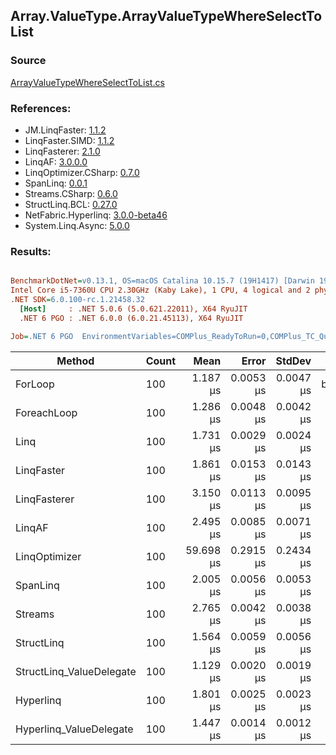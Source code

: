 ﻿## Array.ValueType.ArrayValueTypeWhereSelectToList

### Source
[ArrayValueTypeWhereSelectToList.cs](../LinqBenchmarks/Array/ValueType/ArrayValueTypeWhereSelectToList.cs)

### References:
- JM.LinqFaster: [1.1.2](https://www.nuget.org/packages/JM.LinqFaster/1.1.2)
- LinqFaster.SIMD: [1.1.2](https://www.nuget.org/packages/LinqFaster.SIMD/1.0.3)
- LinqFasterer: [2.1.0](https://www.nuget.org/packages/LinqFasterer/2.1.0)
- LinqAF: [3.0.0.0](https://www.nuget.org/packages/LinqAF/3.0.0.0)
- LinqOptimizer.CSharp: [0.7.0](https://www.nuget.org/packages/LinqOptimizer.CSharp/0.7.0)
- SpanLinq: [0.0.1](https://www.nuget.org/packages/SpanLinq/0.0.1)
- Streams.CSharp: [0.6.0](https://www.nuget.org/packages/Streams.CSharp/0.6.0)
- StructLinq.BCL: [0.27.0](https://www.nuget.org/packages/StructLinq/0.27.0)
- NetFabric.Hyperlinq: [3.0.0-beta46](https://www.nuget.org/packages/NetFabric.Hyperlinq/3.0.0-beta46)
- System.Linq.Async: [5.0.0](https://www.nuget.org/packages/System.Linq.Async/5.0.0)

### Results:
``` ini

BenchmarkDotNet=v0.13.1, OS=macOS Catalina 10.15.7 (19H1417) [Darwin 19.6.0]
Intel Core i5-7360U CPU 2.30GHz (Kaby Lake), 1 CPU, 4 logical and 2 physical cores
.NET SDK=6.0.100-rc.1.21458.32
  [Host]     : .NET 5.0.6 (5.0.621.22011), X64 RyuJIT
  .NET 6 PGO : .NET 6.0.0 (6.0.21.45113), X64 RyuJIT

Job=.NET 6 PGO  EnvironmentVariables=COMPlus_ReadyToRun=0,COMPlus_TC_QuickJitForLoops=1,COMPlus_TieredPGO=1  Runtime=.NET 6.0  

```
|                   Method | Count |      Mean |     Error |    StdDev |         Ratio | RatioSD |   Gen 0 |  Gen 1 | Allocated |
|------------------------- |------ |----------:|----------:|----------:|--------------:|--------:|--------:|-------:|----------:|
|                  ForLoop |   100 |  1.187 μs | 0.0053 μs | 0.0047 μs |      baseline |         |  3.8605 |      - |      8 KB |
|              ForeachLoop |   100 |  1.286 μs | 0.0048 μs | 0.0042 μs |  1.08x slower |   0.01x |  3.8605 |      - |      8 KB |
|                     Linq |   100 |  1.731 μs | 0.0029 μs | 0.0024 μs |  1.46x slower |   0.00x |  3.9673 |      - |      8 KB |
|               LinqFaster |   100 |  1.861 μs | 0.0153 μs | 0.0143 μs |  1.57x slower |   0.01x |  6.4087 |      - |     13 KB |
|             LinqFasterer |   100 |  3.150 μs | 0.0113 μs | 0.0095 μs |  2.65x slower |   0.01x |  9.0332 |      - |     18 KB |
|                   LinqAF |   100 |  2.495 μs | 0.0085 μs | 0.0071 μs |  2.10x slower |   0.01x |  3.8605 |      - |      8 KB |
|            LinqOptimizer |   100 | 59.698 μs | 0.2915 μs | 0.2434 μs | 50.30x slower |   0.15x | 74.7070 | 5.7373 |    157 KB |
|                 SpanLinq |   100 |  2.005 μs | 0.0056 μs | 0.0053 μs |  1.69x slower |   0.01x |  3.8605 |      - |      8 KB |
|                  Streams |   100 |  2.765 μs | 0.0042 μs | 0.0038 μs |  2.33x slower |   0.01x |  4.1275 |      - |      8 KB |
|               StructLinq |   100 |  1.564 μs | 0.0059 μs | 0.0056 μs |  1.32x slower |   0.01x |  1.7281 |      - |      4 KB |
| StructLinq_ValueDelegate |   100 |  1.129 μs | 0.0020 μs | 0.0019 μs |  1.05x faster |   0.00x |  1.6804 |      - |      3 KB |
|                Hyperlinq |   100 |  1.801 μs | 0.0025 μs | 0.0023 μs |  1.52x slower |   0.01x |  1.6804 |      - |      3 KB |
|  Hyperlinq_ValueDelegate |   100 |  1.447 μs | 0.0014 μs | 0.0012 μs |  1.22x slower |   0.00x |  1.6804 |      - |      3 KB |
